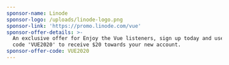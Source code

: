 ```yaml
---
sponsor-name: Linode
sponsor-logo: /uploads/linode-logo.png
sponsor-link: 'https://promo.linode.com/vue'
sponsor-offer-details: >-
  An exclusive offer for Enjoy the Vue listeners, sign up today and use promo
  code 'VUE2020' to receive $20 towards your new account.
sponsor-offer-code: VUE2020
---
```


